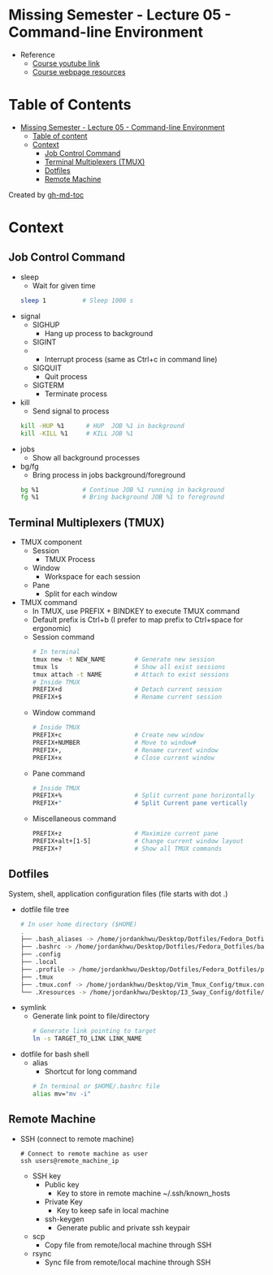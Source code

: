 # Missing Semester - Lecture 05 - Command-line Environment
- Reference
    - [Course youtube link](https://www.youtube.com/redirect?event=video_description&redir_token=QUFFLUhqbW1IVEtzaFZmRVk3T3lrMWg1bGt2UjFnUGtld3xBQ3Jtc0ttWTM0a3VieTQwOWhIUWx3bHB2ME42aXpRdU9HNkd6Ml9ScEp5QkZJQU5HVGhOQ1NXZjdJNHphREsxYmRHQS1rVE9ZMVdhaEkzdVlWMjNMUldpWVFRSUtkak1Nd1RLMWxKbzRYY29ZQmRhSmcyb3Rxbw&q=https%3A%2F%2Fmissing.csail.mit.edu%2F2020%2Fcommand-line%3F)
    - [Course webpage resources](https://missing.csail.mit.edu/2020/command-line/)

Table of Contents
=================

* [Missing Semester - Lecture 05 - Command-line Environment](#missing-semester---lecture-05---command-line-environment)
   * [Table of content](#table-of-content)
   * [Context](#context)
      * [Job Control Command](#job-control-command)
      * [Terminal Multiplexers (TMUX)](#terminal-multiplexers-tmux)
      * [Dotfiles](#dotfiles)
      * [Remote Machine](#remote-machine)

Created by [gh-md-toc](https://github.com/ekalinin/github-markdown-toc)

# Context

## Job Control Command
- sleep
    - Wait for given time
    ```bash
    sleep 1          # Sleep 1000 s
    ```
- signal
    - SIGHUP
        - Hang up process to background
    - SIGINT
    -   - Interrupt process (same as Ctrl+c in command line)
    - SIGQUIT
        - Quit process
    - SIGTERM
        - Terminate process
- kill
    - Send signal to process
   ```bash
   kill -HUP %1      # HUP  JOB %1 in background
   kill -KILL %1     # KILL JOB %1
   ```
- jobs
    - Show all background processes
- bg/fg
    - Bring process in jobs background/foreground
    ```bash
    bg %1            # Continue JOB %1 running in background
    fg %1            # Bring background JOB %1 to foreground
    ```

## Terminal Multiplexers (TMUX)
- TMUX component
    - Session
        - TMUX Process
    - Window
        - Workspace for each session
    - Pane
        - Split for each window
- TMUX command
    - In TMUX, use PREFIX + BINDKEY to execute TMUX command
    - Default prefix is Ctrl+b (I prefer to map prefix to Ctrl+space for ergonomic)
    - Session command
        ```bash
        # In terminal
        tmux new -t NEW_NAME        # Generate new session
        tmux ls                     # Show all exist sessions
        tmux attach -t NAME         # Attach to exist sessions
        # Inside TMUX
        PREFIX+d                    # Detach current session
        PREFIX+$                    # Rename current session
        ```
    - Window command
        ```bash
        # Inside TMUX
        PREFIX+c                    # Create new window
        PREFIX+NUMBER               # Move to window#
        PREFIX+,                    # Rename current window
        PREFIX+x                    # Close current window
        ```
    - Pane command
        ```bash
        # Inside TMUX
        PREFIX+%                    # Split current pane horizontally
        PREFIX+"                    # Split Current pane vertically
        ```
    - Miscellaneous command
        ```bash
        PREFIX+z                    # Maximize current pane
        PREFIX+alt+[1-5]            # Change current window layout
        PREFIX+?                    # Show all TMUX commands
        ```

## Dotfiles
System, shell, application configuration files (file starts with dot .)
- dotfile file tree
    ```bash
    # In user home directory ($HOME)
    .
    ├── .bash_aliases -> /home/jordankhwu/Desktop/Dotfiles/Fedora_Dotfiles/bash_aliases
    ├── .bashrc -> /home/jordankhwu/Desktop/Dotfiles/Fedora_Dotfiles/bashrc
    ├── .config
    ├── .local
    ├── .profile -> /home/jordankhwu/Desktop/Dotfiles/Fedora_Dotfiles/profile
    ├── .tmux
    ├── .tmux.conf -> /home/jordankhwu/Desktop/Vim_Tmux_Config/tmux.conf
    └── .Xresources -> /home/jordankhwu/Desktop/I3_Sway_Config/dotfile/Xresources
    ```
- symlink
    - Generate link point to file/directory
        ```bash
        # Generate link pointing to target
        ln -s TARGET_TO_LINK LINK_NAME
        ```
- dotfile for bash shell
    - alias
        - Shortcut for long command
        ```bash
        # In terminal or $HOME/.bashrc file
        alias mv="mv -i"
        ```

## Remote Machine
- SSH (connect to remote machine)
    ```
    # Connect to remote machine as user
    ssh users@remote_machine_ip
    ```
    - SSH key
        - Public key
            - Key to store in remote machine ~/.ssh/known_hosts
        - Private Key
            - Key to keep safe in local machine
        - ssh-keygen
            - Generate public and private ssh keypair
    - scp
        - Copy file from remote/local machine through SSH
    - rsync
        - Sync file from remote/local machine through SSH
